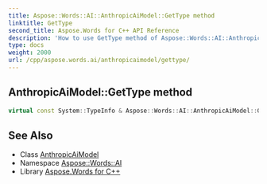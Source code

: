 ```yaml
---
title: Aspose::Words::AI::AnthropicAiModel::GetType method
linktitle: GetType
second_title: Aspose.Words for C++ API Reference
description: 'How to use GetType method of Aspose::Words::AI::AnthropicAiModel class in C++.'
type: docs
weight: 2000
url: /cpp/aspose.words.ai/anthropicaimodel/gettype/
---
```

## AnthropicAiModel::GetType method




```cpp
virtual const System::TypeInfo & Aspose::Words::AI::AnthropicAiModel::GetType() const override
```

## See Also

* Class [AnthropicAiModel](../)
* Namespace [Aspose::Words::AI](../../)
* Library [Aspose.Words for C++](../../../)
